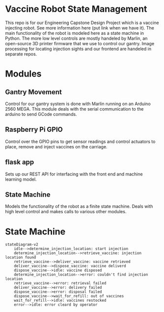 # Vaccine Robot State Management
This repo is for our Engineering Capstone Design Project which is a vaccine injecting robot. See more information here (put link when we have it). The main functionality of the robot is modeled here as a state machine in Python. The more low level controls are mostly handeled by Marlin, an open-source 3D printer firmware that we use to control our gantry. Image processing for locating injection sights and our frontend are handeled in separate repos.

# Modules
## Gantry Movement
Control for our gantry system is done with Marlin running on an Arduino 2560 MEGA. This module deals with the serial communication to the arduino to send GCode commands.

## Raspberry Pi GPIO
Control over the GPIO pins to get sensor readings and control actuators to place, remove and inject vaccines on the carriage.

## flask app
Sets up our REST API for interfacing with the front end and machine learning model.

## State Machine
Models the functionality of the robot as a finite state machine. Deals with high level control and makes calls to various other modules.

# State Machine
```mermaid
stateDiagram-v2
    idle-->determine_injection_location: start injection
    determine_injection_location-->retrieve_vaccine: injection location found
    retrieve_vaccine-->deliver_vaccine: vaccine retrieved
    deliver_vaccine-->dispose_vaccine: vaccine deliverd
    dispose_vaccine-->idle: vaccine disposed
    determine_injection_location-->error: couldn't find injection location
    retrieve_vaccine-->error: retrieval failed
    deliver_vaccine-->error: delivery failed
    dispose_vaccine-->error: disposal failed
    dispose_vaccine-->wait_for_refill: out of vaccines
    wait_for_refill-->idle: vaccines restocked
    error-->idle: error cleard by operator
```
